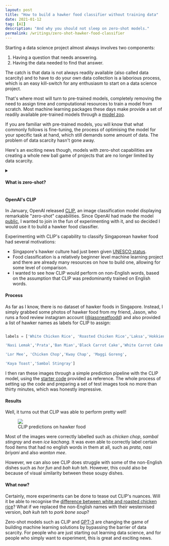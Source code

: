```yaml
---
layout: post
title: "How to build a hawker food classifier without training data"
date: 2021-01-12
tag: [AI]
description: "And why you should not sleep on zero-shot models."
permalink: /writings/zero-shot-hawker-food-classifier
---
```


Starting a data science project almost always involves two components:

1. Having a question that needs answering.
2. Having the data needed to find that answer.

The catch is that data is not always readily available (also called data scarcity) and to have to do your own data collection is a laborious process, which is an easy kill-switch for any enthusiasm to start on a data science project. 

That's where most will turn to pre-trained models, completely removing the need to assign time and computational resources to train a model from scratch. Most machine learning packages these days make provide a set of readily available pre-trained models through a [model zoo](http://pytorch.org/serve/model_zoo.html).

If you are familiar with pre-trained models, you will know that what commonly follows is fine-tuning, the process of optimising the model for your specific task at hand, which still demands some amount of data. The problem of data scarcity hasn't gone away.

Here's an exciting news though, models with zero-shot capabilities are creating a whole new ball game of projects that are no longer limited by data scarcity.

<details>
	<summary>
        <h4>What is zero-shot?</h4>
    </summary>
	<p><b>Zero-shot</b> refers the capability of machine learning models to perform unseen tasks, in other words, to do things the model was not explicitly trained to do. A model's zero-shot capability is therefore also related to a model's robustness and ability to generalise.</p>
</details>

#### OpenAI's CLIP

In January, OpenAI released [CLIP](https://openai.com/blog/clip/), an image classification model displaying remarkable "zero-shot" capabilities. Since OpenAI had made the model [public](https://github.com/openai/CLIP), I wanted to join in the fun of  experimenting with it, and so decided I would use it to build a hawker food classifier.

Experimenting with CLIP's capability to classify Singaporean hawker food had several motivations:

- Singapore's hawker culture had just been given [UNESCO status](https://www.reuters.com/article/us-singapore-food-unesco-idUSKBN28R097).
- Food classification is a relatively beginner level machine learning project and there are already many resources on how to build one, allowing for some level of comparison.
- I wanted to see how CLIP would perform on non-English words, based on the assumption that CLIP was predominantly trained on English words.

#### Process

As far as I know, there is no dataset of hawker foods in Singapore. Instead, I simply grabbed some photos of hawker food from my friend, Jason, who runs a food review instagram account ([@jasoneatfoodd](https://www.instagram.com/jasoneatfoodd/)) and also provided a list of hawker names as labels for CLIP to assign:

```python

labels = ['White Chicken Rice', 'Roasted Chicken Rice','Laksa','Hokkien Mee',

'Nasi Lemak','Prata','Ban Mian','Black Carrot Cake','White Carrot Cake',

'Lor Mee', 'Chicken Chop','Kway Chap', 'Maggi Goreng',

'Kaya Toast','Sambal Stingray']

```

I then ran these images through a simple prediction pipeline with the CLIP model, using the [starter code](https://colab.research.google.com/github/openai/clip/blob/master/notebooks/Interacting_with_CLIP.ipynb) provided as reference. The whole process of setting up the code and preparing a set of test images took no more than thirty minutes, which was honestly impressive.

#### Results

Well, it turns out that CLIP was able to perform pretty well!

<figure>
    <img src="../assets/posts/2021-05-27-zero-shot-hawker-food-classifier/clip-hawker.png"/>
    <figcaption>CLIP predictions on hawker food</figcaption>
</figure>

Most of the images were correctly labelled such as *chicken chop*, *sambal stingray* and even *ice kachang*. It was even able to correctly label certain food items that had no english words in them at all, such as *prata*, *nasi briyani* and also *wanton mee*.

However, we can also see CLIP does struggle with some of the non-English dishes such as *hor fun* and *bah kuh teh*. However, this could also be because of visual similarity between these soupy dishes.

#### What now?

Certainly, more experiments can be done to tease out CLIP's nuances. Will it be able to recognise the [difference between white and roasted chicken rice](https://blog.usejournal.com/i-made-a-machine-learning-chicken-rice-classifier-in-4-hours-to-tell-me-what-type-of-chicken-rice-e9b1af4aa069)? What if we replaced the non-English names with their westernised version, *bah kuh teh* to *pork bone soup*? 

Zero-shot models such as CLIP and [GPT-3](https://openai.com/blog/gpt-3-apps/) are changing the game of building machine learning solutions by bypassing the barrier of data scarcity. For people who are just starting out learning data science, and for people who simply want to experiment, this is great and exciting  news.